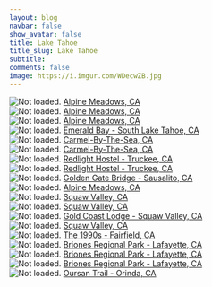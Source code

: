 ```yaml
---
layout: blog
navbar: false
show_avatar: false
title: Lake Tahoe
title_slug: Lake Tahoe
subtitle: 
comments: false
image: https://i.imgur.com/WDecwZB.jpg
---
```


<div class="img-container">
  <img src="https://i.imgur.com/y57PCeG.jpg" alt="Not loaded." class="center-block">
  <a href="https://www.google.com/maps/search/?api=1&query=39.1496806,-120.2476806" target="_blank">
    <span class="img-caption-corner" style="display: inline;">Alpine Meadows, CA</span>
  </a>  
</div> 


<div class="img-container">
  <img src="https://i.imgur.com/MgTtIYM.jpg" alt="Not loaded." class="center-block">
  <a href="https://www.google.com/maps/search/?api=1&query=39.1510556,-120.2340861" target="_blank">
    <span class="img-caption-corner" style="display: inline;">Alpine Meadows, CA</span>
  </a>  
</div> 


<div class="img-container">
  <img src="https://i.imgur.com/2dwOGOm.jpg" alt="Not loaded." class="center-block">
  <a href="https://www.google.com/maps/search/?api=1&query=39.1509889,-120.2335750" target="_blank">
    <span class="img-caption-corner" style="display: inline;">Alpine Meadows, CA</span>
  </a>  
</div> 


<div class="img-container">
  <img src="https://i.imgur.com/WDecwZB.jpg" alt="Not loaded." class="center-block">
  <a href="https://www.google.com/maps/search/?api=1&query=38.9541667,-120.1095111" target="_blank">
    <span class="img-caption-corner" style="display: inline;">Emerald Bay - South Lake Tahoe, CA</span>
  </a>  
</div> 


<div class="img-container">
  <img src="https://i.imgur.com/Y7GnpxI.jpg" alt="Not loaded." class="center-block">
  <a href="https://www.google.com/maps/search/?api=1&query=36.5770444,-121.9751667" target="_blank">
    <span class="img-caption-corner" style="display: inline;">Carmel-By-The-Sea, CA</span>
  </a>  
</div> 


<div class="img-container">
  <img src="https://i.imgur.com/OdjRDtV.jpg" alt="Not loaded." class="center-block">
  <a href="https://www.google.com/maps/search/?api=1&query=36.5695278,-121.9654611" target="_blank">
    <span class="img-caption-corner" style="display: inline;">Carmel-By-The-Sea, CA</span>
  </a>  
</div> 


<div class="img-container">
  <img src="https://i.imgur.com/o3zANs4.jpg" alt="Not loaded." class="center-block">
  <a href="https://www.google.com/maps/search/?api=1&query=39.3267972,-120.1853333" target="_blank">
    <span class="img-caption-corner" style="display: inline;">Redlight Hostel - Truckee, CA</span>
  </a>  
</div> 


<div class="img-container">
  <img src="https://i.imgur.com/leSHfYg.jpg" alt="Not loaded." class="center-block">
  <a href="https://www.google.com/maps/search/?api=1&query=39.3267111,-120.1854556" target="_blank">
    <span class="img-caption-corner" style="display: inline;">Redlight Hostel - Truckee, CA</span>
  </a>  
</div> 


<div class="img-container">
  <img src="https://i.imgur.com/j6w53Dg.jpg" alt="Not loaded." class="center-block">
  <a href="https://www.google.com/maps/search/?api=1&query=37.8275750,-122.4815611" target="_blank">
    <span class="img-caption-corner" style="display: inline;">Golden Gate Bridge - Sausalito, CA</span>
  </a>  
</div> 


<div class="img-container">
  <img src="https://i.imgur.com/6NJ0b6S.jpg" alt="Not loaded." class="center-block">
  <a href="https://www.google.com/maps/search/?api=1&query=39.1516500,-120.2419278" target="_blank">
    <span class="img-caption-corner" style="display: inline;">Alpine Meadows, CA</span>
  </a>  
</div> 


<div class="img-container">
  <img src="https://i.imgur.com/H3cMkJ2.jpg" alt="Not loaded." class="center-block">
  <a href="https://www.google.com/maps/search/?api=1&query=39.1827167,-120.2455444" target="_blank">
    <span class="img-caption-corner" style="display: inline;">Squaw Valley, CA</span>
  </a>  
</div> 


<div class="img-container">
  <img src="https://i.imgur.com/SF62ysq.jpg" alt="Not loaded." class="center-block">
  <a href="https://www.google.com/maps/search/?api=1&query=39.1842639,-120.2433861" target="_blank">
    <span class="img-caption-corner" style="display: inline;">Squaw Valley, CA</span>
  </a>  
</div> 


<div class="img-container">
  <img src="https://i.imgur.com/TYQHM5I.jpg" alt="Not loaded." class="center-block">
  <a href="https://www.google.com/maps/search/?api=1&query=39.1887778,-120.2660611" target="_blank">
    <span class="img-caption-corner" style="display: inline;">Gold Coast Lodge - Squaw Valley, CA</span>
  </a>  
</div> 


<div class="img-container">
  <img src="https://i.imgur.com/euKlgic.jpg" alt="Not loaded." class="center-block">
  <a href="https://www.google.com/maps/search/?api=1&query=39.1941694,-120.2331861" target="_blank">
    <span class="img-caption-corner" style="display: inline;">Squaw Valley, CA</span>
  </a>  
</div> 


<div class="img-container">
  <img src="https://i.imgur.com/1DVFXOp.jpg" alt="Not loaded." class="center-block">
  <a href="https://www.google.com/maps/search/?api=1&query=38.2590472,-122.0593028" target="_blank">
    <span class="img-caption-corner" style="display: inline;">The 1990s - Fairfield, CA</span>
  </a>  
</div> 


<div class="img-container">
  <img src="https://i.imgur.com/tUaXv3g.jpg" alt="Not loaded." class="center-block">
  <a href="https://www.google.com/maps/search/?api=1&query=37.9432056,-122.1395111" target="_blank">
    <span class="img-caption-corner" style="display: inline;">Briones Regional Park - Lafayette, CA</span>
  </a>  
</div> 


<div class="img-container">
  <img src="https://i.imgur.com/rTjecuL.jpg" alt="Not loaded." class="center-block">
  <a href="https://www.google.com/maps/search/?api=1&query=37.9344778,-122.1146778" target="_blank">
    <span class="img-caption-corner" style="display: inline;">Briones Regional Park - Lafayette, CA</span>
  </a>  
</div> 


<div class="img-container">
  <img src="https://i.imgur.com/DHvyfyk.jpg" alt="Not loaded." class="center-block">
  <a href="https://www.google.com/maps/search/?api=1&query=37.9408083,-122.1355139" target="_blank">
    <span class="img-caption-corner" style="display: inline;">Briones Regional Park - Lafayette, CA</span>
  </a>  
</div> 


<div class="img-container">
  <img src="https://i.imgur.com/TKQFNYu.jpg" alt="Not loaded." class="center-block">
  <a href="https://www.google.com/maps/search/?api=1&query=37.9369056,-122.2097556" target="_blank">
    <span class="img-caption-corner" style="display: inline;">Oursan Trail - Orinda, CA</span>
  </a>  
</div> 

